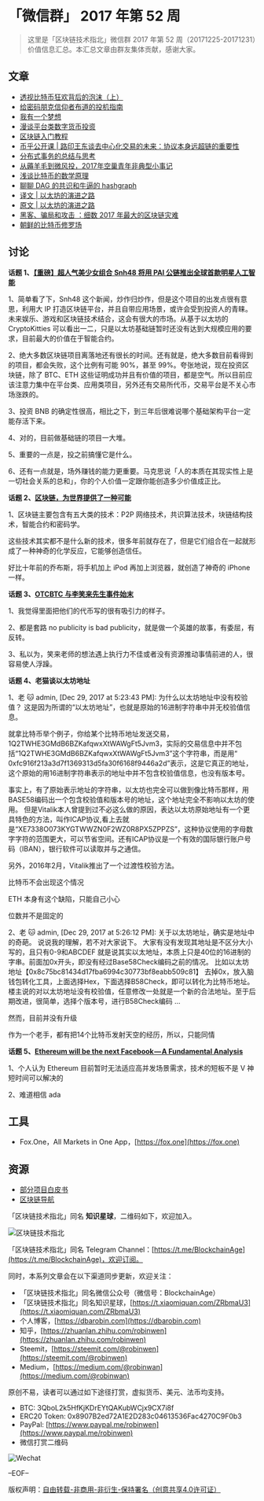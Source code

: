 # 「微信群」 2017 年第 52 周

> 这里是「区块链技术指北」微信群 2017 年第 52 周（20171225-20171231）价值信息汇总。本汇总文章由群友集体贡献，感谢大家。

## 文章

* [透视比特币狂欢背后的泡沫（上）](https://mp.weixin.qq.com/s/s7X-3yRVIPV9IeWXd1sVGg)
* [给密码朋克信仰者布道的投机指南](https://steemit.com/cryptocurrency/@waterzeong/7uvvfz)
* [我有一个梦想](https://mp.weixin.qq.com/s/w4bavu-o7UhNhjjm7IrLcA)
* [漫谈平台类数字货币投资](https://mp.weixin.qq.com/s/FlcjX3PTgi7oaFieRkMZKw)
* [区块链入门教程](http://www.ruanyifeng.com/blog/2017/12/blockchain-tutorial.html)
* [币乎公开课 | 路印王东谈去中心化交易的未来：协议本身远超链的重要性](https://mp.weixin.qq.com/s/6COnjZ1qwetZKeB5JbLmkw)
* [分布式事务的总结与思考](https://mp.weixin.qq.com/s/UKNK9UzdiZzrNCd5U_4Ytg)
* [从薅羊毛到微风投，2017年空巢青年非典型小事记](https://busy.org/cn-2017/@waterzeong/2017)
* [浅谈比特币的数学原理](https://mp.weixin.qq.com/s/vtx2izrYxrRQLqdx35TwSQ)
* [聊聊 DAG 的共识和牛逼的 hashgraph](https://mp.weixin.qq.com/s/dz8RbBlEXfTZ9Ff-RHy4aw)
* [译文 | 以太坊的演进之路](http://www.8btc.com/the-evolution-of-ethereum)
* [原文 | 以太坊的演进之路](https://blog.ethereum.org/2015/09/28/the-evolution-of-ethereum)
* [黑客、骗局和攻击 ：细数 2017 年最大的区块链灾难](http://www.8btc.com/hacks-scams-attacks-blockchains-biggest-2017-disasters)
* [朝鲜的比特币修罗场](https://mp.weixin.qq.com/s/2m5v6ujydrKTp94qdUEm8A)

## 讨论

**话题 1、[【重磅】超人气美少女组合 Snh48 将用 PAI 公链推出全球首款明星人工智能](http://www.jinse.com/news/blockchain/119532.html)**

1、简单看了下，Snh48 这个新闻，炒作归炒作，但是这个项目的出发点很有意思，利用大 IP 打造区块链平台，并且自带应用场景，或许会受到投资人的青睐。未来娱乐、游戏和区块链技术结合，这会有很大的市场。从基于以太坊的 CryptoKitties 可以看出一二，只是以太坊基础链暂时还没有达到大规模应用的要求，目前最大的价值在于智能合约。

2、绝大多数区块链项目离落地还有很长的时间。还有就是，绝大多数目前看得到的项目，都会失败，这个比例有可能 90%，甚至 99%。夸张地说，现在投资区块链，除了 BTC、ETH 这些证明成功并且有价值的项目，都是空气。所以目前应该注意力集中在平台类、应用类项目，另外还有交易所代币，交易平台是不关心市场涨跌的。

3、投资 BNB 的确定性很高，相比之下，到三年后很难说哪个基础架构平台一定能存活下来。

4、对的，目前做基础链的项目一大堆。

5、重要的一点是，投之前搞懂它是什么。

6、还有一点就是，场外赚钱的能力更重要。马克思说「人的本质在其现实性上是一切社会关系的总和」，你的个人价值一定跟你能创造多少价值成正比。

**话题 2、[区块链，为世界提供了一种可能](https://www.zaojiu.com/talks/1728)**

1、区块链主要包含有五大类的技术：P2P 网络技术，共识算法技术，块链结构技术，智能合约和密码学。

这些技术其实都不是什么新的技术，很多年前就存在了，但是它们组合在一起就形成了一种神奇的化学反应，它能够创造信任。

好比十年前的乔布斯，将手机加上 iPod 再加上浏览器，就创造了神奇的 iPhone 一样。

**话题 3、[OTCBTC 与李笑来先生事件始末](https://www.jianshu.com/p/655d555d1a3d)**

1、我觉得里面把他们的代币写的很有吸引力的样子。

2、都是套路 no publicity is bad publicity，就是做一个英雄的故事，有委屈，有反转。

3、私以为，笑来老师的想法遇上执行力不佳或者没有资源推动事情前进的人，很容易使人浮躁。

**话题 4、老猫谈以太坊地址**

1、老 🐱 admin, [Dec 29, 2017 at 5:23:43 PM]:
为什么以太坊地址中没有校验值？
这是因为所谓的“以太坊地址”，也就是原始的16进制字符串中并无校验值信息。

就拿比特币举个例子，你给某个比特币地址发送交易，
1Q2TWHE3GMdB6BZKafqwxXtWAWgFt5Jvm3，实际的交易信息中并不包括“1Q2TWHE3GMdB6BZKafqwxXtWAWgFt5Jvm3”这个字符串，而是用“ 0xfc916f213a3d7f1369313d5fa30f6168f9446a2d”表示，这是它真正的地址，这个原始的用16进制字符串表示的地址中并不包含校验值信息，也没有版本号。

事实上，有了原始表示地址的字符串，以太坊也完全可以做到像比特币那样，用BASE58编码出一个包含校验值和版本号的地址，这个地址完全不影响以太坊的使用。
但是Vitalik本人曾提到过不必这么做的原因，表达以太坊原始地址有一个更具特色的方法，叫作ICAP协议,看上去就是“XE7338O073KYGTWWZN0F2WZ0R8PX5ZPPZS”，这种协议使用的字母数字字符的范围更大，可以节省空间。还有ICAP协议是一个有效的国际银行账户号码（IBAN），银行软件可以读取并与之通信。

另外，2016年2月，Vitalik推出了一个过渡性校验方法。

比特币不会出现这个情况

ETH 本身有这个缺陷，只能自己小心

位数并不是固定的

2、老 🐱 admin, [Dec 29, 2017 at 5:26:12 PM]:
关于以太坊地址，确实是地址中的奇葩。 说说我的理解，若不对大家说下。 大家有没有发现其地址是不区分大小写的，且只有0-9和ABCDEF 就是说其实以太地址，本质上只是40位的16进制的字串。前面加0x开头，即没有经过Base58Check编码之前的情况。 比如以太坊地址【0x8c75bc81434d17fba6994c30773bf8eabb509c81】 去掉0x，放入脑钱包转化工具，上面选择Hex，下面选择B58Check，即可以转化为比特币地址。 楼主说的对以太坊地址没有校验值，任意修改一处就是一个新的合法地址。至于后期改进，很简单，选择个版本号，进行B58Check编码 ...

然而，目前并没有升级

作为一个老手，都有把14个比特币发射天空的经历，所以，只能同情

**话题 5、[Ethereum will be the next Facebook — A Fundamental Analysis](https://medium.com/@FundYourselfNow/ethereum-will-be-the-next-facebook-a-fundamental-analysis-bd484b2c2835)**

1、个人认为 Ethereum 目前暂时无法适应高并发场景需求，技术的短板不是 V 神短时间可以解决的

2、难道相信 ada

## 工具

* Fox.One，All Markets in One App，[https://fox.one](https://fox.one)

## 资源

* [部分项目白皮书](https://git.io/vbQyx)
* [区块链导航](https://icepy.me/blockchain-navigate/)

「区块链技术指北」同名 **知识星球**，二维码如下，欢迎加入。

![区块链技术指北](https://i.imgur.com/pQxlDqF.jpg)

「区块链技术指北」同名 Telegram Channel：[https://t.me/BlockchainAge](https://t.me/BlockchainAge)，欢迎订阅。

同时，本系列文章会在以下渠道同步更新，欢迎关注：

* 「区块链技术指北」同名微信公众号（微信号：BlockchainAge）
* 「区块链技术指北」同名知识星球，[https://t.xiaomiquan.com/ZRbmaU3](https://t.xiaomiquan.com/ZRbmaU3)
* 个人博客，[https://dbarobin.com](https://dbarobin.com)
* 知乎，[https://zhuanlan.zhihu.com/robinwen](https://zhuanlan.zhihu.com/robinwen)
* Steemit，[https://steemit.com/@robinwen](https://steemit.com/@robinwen)
* Medium，[https://medium.com/@robinwan](https://medium.com/@robinwan)

原创不易，读者可以通过如下途径打赏，虚拟货币、美元、法币均支持。

* BTC: 3QboL2k5HfKjKDrEYtQAKubWCjx9CX7i8f
* ERC20 Token: 0x8907B2ed72A1E2D283c04613536Fac4270C9F0b3
* PayPal: [https://www.paypal.me/robinwen](https://www.paypal.me/robinwen)
* 微信打赏二维码

![Wechat](https://i.imgur.com/SzoNl5b.jpg)

–EOF–

版权声明：[自由转载-非商用-非衍生-保持署名（创意共享4.0许可证）](http://creativecommons.org/licenses/by-nc-nd/4.0/deed.zh)